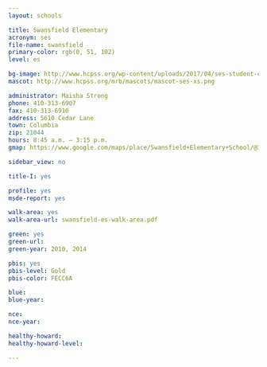 ```yaml
---
layout: schools

title: Swansfield Elementary
acronym: ses
file-name: swansfield
primary-color: rgb(0, 51, 102)
level: es

bg-image: http://www.hcpss.org/wp-content/uploads/2017/04/ses-student-computer-lab.jpg
mascot: http://www.hcpss.org/mrb/mascots/mascot-ses-xs.png

administrator: Maisha Strong
phone: 410-313-6907
fax: 410-313-6910
address: 5610 Cedar Lane
town: Columbia
zip: 21044
hours: 8:45 a.m. – 3:15 p.m.
gmap: https://www.google.com/maps/place/Swansfield+Elementary+School/@39.2167617,-76.8908621,17z/data=!3m1!4b1!4m2!3m1!1s0x89b7df6cb5f6086f:0x8325acd44e76bb40?hl=en

sidebar_view: no

title-I: yes

profile: yes
msde-report: yes 

walk-area: yes
walk-area-url: swansfield-es-walk-area.pdf

green: yes
green-url:
green-year: 2010, 2014

pbis: yes
pbis-level: Gold
pbis-color: FECC6A

blue: 
blue-year:

nce:
nce-year:

healthy-howard:
healthy-howard-level:

---
```

